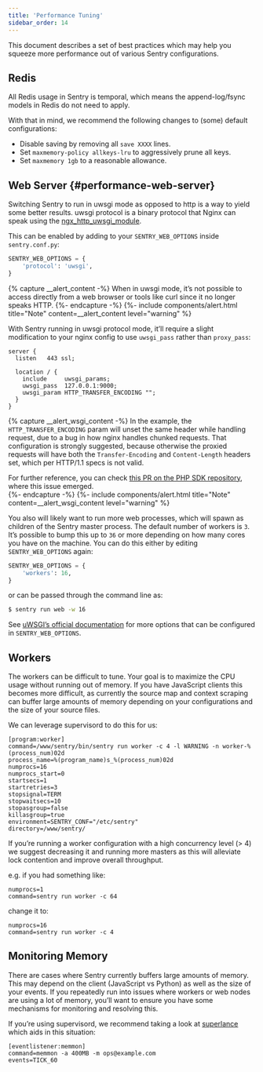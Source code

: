 ```yaml
---
title: 'Performance Tuning'
sidebar_order: 14
---
```


This document describes a set of best practices which may help you squeeze more performance out of various Sentry configurations.

## Redis

All Redis usage in Sentry is temporal, which means the append-log/fsync models in Redis do not need to apply.

With that in mind, we recommend the following changes to (some) default configurations:

-   Disable saving by removing all `save XXXX` lines.
-   Set `maxmemory-policy allkeys-lru` to aggressively prune all keys.
-   Set `maxmemory 1gb` to a reasonable allowance.

## Web Server {#performance-web-server}

Switching Sentry to run in uwsgi mode as opposed to http is a way to yield some better results. uwsgi protocol is a binary protocol that Nginx can speak using the [ngx_http_uwsgi_module](http://nginx.org/en/docs/http/ngx_http_uwsgi_module.html).

This can be enabled by adding to your `SENTRY_WEB_OPTIONS` inside `sentry.conf.py`:

```python
SENTRY_WEB_OPTIONS = {
    'protocol': 'uwsgi',
}
```

{% capture __alert_content -%}
When in uwsgi mode, it’s not possible to access directly from a web browser or tools like curl since it no longer speaks HTTP.
{%- endcapture -%}
{%- include components/alert.html
  title="Note"
  content=__alert_content
  level="warning"
%}

With Sentry running in uwsgi protocol mode, it’ll require a slight modification to your nginx config to use `uwsgi_pass` rather than `proxy_pass`:

```nginx
server {
  listen   443 ssl;

  location / {
    include     uwsgi_params;
    uwsgi_pass  127.0.0.1:9000;
    uwsgi_param HTTP_TRANSFER_ENCODING "";
  }
}
```

{% capture __alert_wsgi_content -%}
In the example, the `HTTP_TRANSFER_ENCODING` param will unset the same header while handling request, due to a bug in how nginx handles chunked requests. That configuration is strongly suggested, because otherwise the proxied requests will have both the `Transfer-Encoding` and `Content-Length` headers set, which per HTTP/1.1 specs is not valid.

For further reference, you can check [this PR on the PHP SDK repository](https://github.com/getsentry/sentry-php/pull/857), where this issue emerged.  
{%- endcapture -%}
{%- include components/alert.html
  title="Note"
  content=__alert_wsgi_content
  level="warning"
%}

You also will likely want to run more web processes, which will spawn as children of the Sentry master process. The default number of workers is `3`. It’s possible to bump this up to `36` or more depending on how many cores you have on the machine. You can do this either by editing `SENTRY_WEB_OPTIONS` again:

```python
SENTRY_WEB_OPTIONS = {
    'workers': 16,
}
```

or can be passed through the command line as:

```bash
$ sentry run web -w 16
```

See [uWSGI’s official documentation](https://uwsgi-docs.readthedocs.io/en/latest/Options.html) for more options that can be configured in `SENTRY_WEB_OPTIONS`.

## Workers

The workers can be difficult to tune. Your goal is to maximize the CPU usage without running out of memory. If you have JavaScript clients this becomes more difficult, as currently the source map and context scraping can buffer large amounts of memory depending on your configurations and the size of your source files.

We can leverage supervisord to do this for us:

```
[program:worker]
command=/www/sentry/bin/sentry run worker -c 4 -l WARNING -n worker-%(process_num)02d
process_name=%(program_name)s_%(process_num)02d
numprocs=16
numprocs_start=0
startsecs=1
startretries=3
stopsignal=TERM
stopwaitsecs=10
stopasgroup=false
killasgroup=true
environment=SENTRY_CONF="/etc/sentry"
directory=/www/sentry/
```

If you’re running a worker configuration with a high concurrency level (> 4) we suggest decreasing it and running more masters as this will alleviate lock contention and improve overall throughput.

e.g. if you had something like:

```
numprocs=1
command=sentry run worker -c 64
```

change it to:

```
numprocs=16
command=sentry run worker -c 4
```

## Monitoring Memory

There are cases where Sentry currently buffers large amounts of memory. This may depend on the client (JavaScript vs Python) as well as the size of your events. If you repeatedly run into issues where workers or web nodes are using a lot of memory, you’ll want to ensure you have some mechanisms for monitoring and resolving this.

If you’re using supervisord, we recommend taking a look at [superlance](https://superlance.readthedocs.io) which aids in this situation:

```
[eventlistener:memmon]
command=memmon -a 400MB -m ops@example.com
events=TICK_60
```
